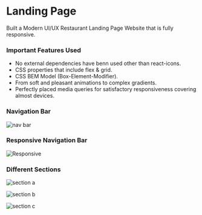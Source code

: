 # Landing Page
Built a Modern UI/UX Restaurant Landing Page Website that is fully responsive.

### Important Features Used
- No external dependencies have benn used other than react-icons.
- CSS properties that include flex & grid.
- CSS BEM Model (Box-Element-Modifier).
- From soft and pleasant animations to complex gradients.
- Perfectly placed media queries for satisfactory responsiveness covering almost devices.


### Navigation Bar
![nav bar](https://user-images.githubusercontent.com/85482570/216052345-7ecc3756-747c-4a82-b350-ab37687a0a31.png)

### Responsive Navigation Bar
![Responsive](https://user-images.githubusercontent.com/85482570/216052441-e38fb32e-b74c-4fa0-bf1c-6816c4586378.png)


### Different Sections

![section a](https://user-images.githubusercontent.com/85482570/216052486-5fa3f6c2-e3d7-421f-ab38-c63d360b1f29.png)

![section b](https://user-images.githubusercontent.com/85482570/216052722-bab0d47c-fd1e-4881-8ea2-c7038c67dcc1.png)

![section c](https://user-images.githubusercontent.com/85482570/216052496-058bc93f-0d0f-4c54-a8d1-70c67627c0a7.png)
